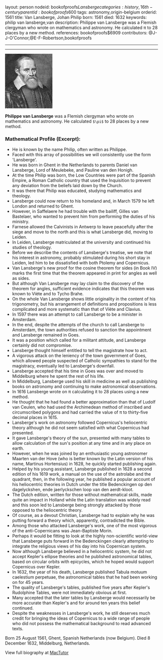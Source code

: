 layout: person
nodeid: bookofproofs$Lansberge
categories: history,16th-century
parentid: bookofproofs$600
tags: astronomy,origin-belgium
orderid: 1561
title: Van Lansberge, Johan Philip
born: 1561
died: 1632
keywords: philip van lansberge,van
description: Philippe van Lansberge was a Flemish clergyman who wrote on mathematics and astronomy. He calculated π to 28 places by a new method.
references: bookofproofs$6909
contributors: @J-J-O'Connor,@E-F-Robertson,bookofproofs

---



---

![Lansberge.jpg](https://github.com/bookofproofs/bookofproofs.github.io/blob/main/_sources/_assets/images/portraits/Lansberge.jpg?raw=true)

**Philippe van Lansberge** was a Flemish clergyman who wrote on mathematics and astronomy. He calculated `$\pi$` to 28 places by a new method.

### Mathematical Profile (Excerpt):
* He is known by the name Philip, often written as Philippe.
* Faced with this array of possibilities we will consistently use the form 'Lansberge'.
* He was born in Ghent in the Netherlands to parents Daniel van Lansberge, Lord of Meulebeke, and Pauline van den Honigh.
* At the time Philip was born, the Low Countries were part of the Spanish Empire, a Roman Catholic country that used the Inquisition to prevent any deviation from the beliefs laid down by the Church.
* It was there that Philip was educated, studying mathematics and theology.
* Lansberge could now return to his homeland and, in March 1579 he left London and returned to Ghent.
* However, in Saffelaere he had trouble with the bailiff, Gilles van Bastelaer, who wanted to prevent him from performing the duties of his ministry.
* Farnese allowed the Calvinists in Antwerp to leave peacefully after the siege and move to the north and this is what Lansberge did, moving to Leiden.
* In Leiden, Lansberge matriculated at the university and continued his studies of theology.
* Before we describe the contents of Lansberge's treatise, we note that his interest in astronomy, probably stimulated during his short stay in Leiden, led him to be dissatisfied with both Ptolemy and Copernicus.
* Van Lansberge's new proof for the cosine theorem for sides (in Book IV) marks the first time that the theorem appeared in print for angles as well as sides.
* But although Van Lansberge may lay claim to the discovery of the theorem for angles, sufficient evidence indicates that this theorem was known to Viète and to Tycho Brahe.
* On the whole Van Lansberge shows little originality in the content of his trigonometry, but his arrangement of definitions and propositions is less complicated and more systematic than that of Viète and Clavius.
* In 1597 there was an attempt to call Lansberge to be a minister in Amsterdam.
* In the end, despite the attempts of the church to call Lansberge to Amsterdam, the town authorities refused to sanction the appointment and Lansberge remained in Goes.
* It was a position which called for a militant attitude, and Lansberge certainly did not compromise.
* Lansberge thought himself entitled to tell the magistrate how to act.
* A vigorous attack on the leniency of the town government of Goes, which allowed people suspected of Catholic sympathies to stand for the magistracy, eventually led to Lansberge's downfall.
* Lansberge accepted that his time in Goes was over and moved to Middelburg where he spent the rest of his life.
* In Middelburg, Lansberge used his skill in medicine as well as publishing books on astronomy and continuing to make astronomical observations.
* In 1616 Lansberge wrote on π calculating it to 28 places using a new method.
* He thought that he had found a better approximation than that of Ludolf van Ceulen, who had used the Archimedean method of inscribed and circumscribed polygons and had carried the value of π to thirty-five decimal places in 1615.
* Lansberge's work on astronomy followed Copernicus's heliocentric theory although he did not seem satisfied with what Copernicus had presented.
* It gave Lansberge's theory of the sun, presented with many tables to allow calculation of the sun's position at any time and in any place on earth.
* However, when he was joined by an enthusiastic young astronomer Maarten van der Hove (who is better known by the Latin version of his name, Martinus Hortensius) in 1628, he quickly started publishing again.
* Helped by his young assistant, Lansberge published in 1628 a second edition of his 1619 work, a manual on the use of the astrolabe and the quadrant, then, in the following year, he published a popular account of his heliocentric theories in Dutch under the title Bedenckingen op den dagelyckshen, ende jaerlyckschen loop van den aerdt-kloot.
* The Dutch edition, written for those without mathematical skills, made quite an impact in Holland while the Latin translation was widely read and this soon led to Lansberge being strongly attacked by those opposed to the heliocentric theory.
* Of course, as a devout Christian, Lansberge had to explain why he was putting forward a theory which, apparently, contradicted the Bible.
* Among those who attacked Lansberge's work, one of the most vigorous of the anti-Copernicans was Jean-Baptiste Morin.
* Perhaps it would be fitting to look at the highly non-scientific world-view that Lansberge puts forward in the Bedenckingen clearly attempting to integrate the religious views of his day into his Copernican system.
* Now although Lansberge believed in a heliocentric system, he did not accept Kepler's ellipse theories and he published astronomical tables, based on circular orbits with epicycles, which he hoped would support Copernicus over Kepler.
* In 1632, the year of his death, Lansberge published Tabula motuum caelestium perpetuae, the astronomical tables that he had been working on for 45 years.
* The quality of Lansberge's tables, published five years after Kepler's Rudolphine Tables, were not immediately obvious at first.
* Many accepted that the later tables by Lansberge would necessarily be more accurate than Kepler's and for around ten years this belief continued.
* Despite the weaknesses in Lansberge's work, he still deserves much credit for bringing the ideas of Copernicus to a wide range of people who did not possess the mathematical background to read advanced texts.

Born 25 August 1561, Ghent, Spanish Netherlands (now Belgium). Died 8 December 1632, Middelburg, Netherlands.

View full biography at [MacTutor](https://mathshistory.st-andrews.ac.uk/Biographies/Lansberge/)
